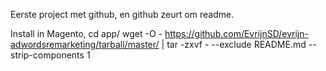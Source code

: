 

Eerste project met github, en github zeurt om readme.

Install in Magento, 
cd app/
wget -O - https://github.com/EvrijnSD/evrijn-adwordsremarketing/tarball/master/ | tar -zxvf - --exclude README.md --strip-components 1

